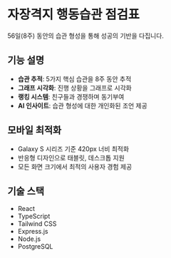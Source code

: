 # 자장격지 행동습관 점검표

56일(8주) 동안의 습관 형성을 통해 성공의 기반을 다집니다.

## 기능 설명

- **습관 추적**: 5가지 핵심 습관을 8주 동안 추적
- **그래프 시각화**: 진행 상황을 그래프로 시각화
- **랭킹 시스템**: 친구들과 경쟁하며 동기부여
- **AI 인사이트**: 습관 형성에 대한 개인화된 조언 제공

## 모바일 최적화

- Galaxy S 시리즈 기준 420px 너비 최적화
- 반응형 디자인으로 태블릿, 데스크톱 지원
- 모든 화면 크기에서 최적의 사용자 경험 제공

## 기술 스택

- React
- TypeScript
- Tailwind CSS
- Express.js
- Node.js
- PostgreSQL